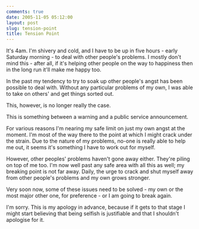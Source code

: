 ```yaml
---
comments: true
date: 2005-11-05 05:12:00
layout: post
slug: tension-point
title: Tension Point
---
```


It's 4am.  I'm shivery and cold, and I have to be up in five hours - early Saturday morning - to deal with other people's problems.  I mostly don't mind this - after all, if it's helping other people on the way to happiness then in the long run it'll make me happy too.  

In the past my tendency to try to soak up other people's angst has been possible to deal with.  Without any particular problems of my own, I was able to take on others' and get things sorted out.  

This, however, is no longer really the case.  

This is something between a warning and a public service announcement.  

For various reasons I'm nearing my safe limit on just my own angst at the moment.  I'm most of the way there to the point at which I might crack under the strain.  Due to the nature of my problems, no-one is really able to help me out, it seems it's something I have to work out for myself.  

However, other peoples' problems haven't gone away either.  They're piling on top of me too.  I'm now well past any safe area with all this as well; my breaking point is not far away.  Daily, the urge to crack and shut myself away from other people's problems and my own grows stronger.  

Very soon now, some of these issues need to be solved - my own or the most major other one, for preference - or I am going to break again.  

I'm sorry.  This is my apology in advance, because if it gets to that stage I might start believing that being selfish is justifiable and that I shouldn't apologise for it.
